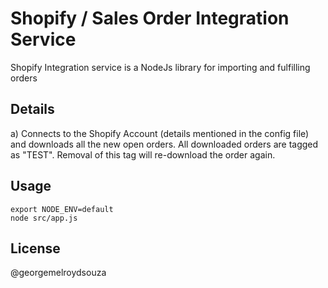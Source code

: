 # Shopify / Sales Order Integration Service

Shopify Integration service is a NodeJs library for importing and fulfilling orders

## Details

a) Connects to the Shopify Account (details mentioned in the config file) and downloads all the new open orders. All downloaded orders are tagged as "TEST". Removal of this tag will re-download the order again.



## Usage


```
export NODE_ENV=default
node src/app.js
```

## License
@georgemelroydsouza